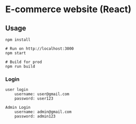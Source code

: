 # E-commerce website (React)

## Usage

```
npm install

# Run on http://localhost:3000
npm start

# Build for prod
npm run build
```

### Login

```
user login
    username: user@gmail.com
    password: user123

Admin Login
    username: admin@gmail.com
    password: admin123

```
